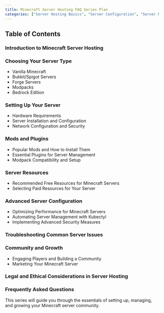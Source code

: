 ```yaml
---
title: Minecraft Server Hosting FAQ Series Plan
categories: ["Server Hosting Basics", "Server Configuration", "Server Management", "Community Engagement"]
---
```


## Table of Contents

### Introduction to Minecraft Server Hosting

### Choosing Your Server Type
- Vanilla Minecraft
- Bukkit/Spigot Servers
- Forge Servers
- Modpacks
- Bedrock Edition

### Setting Up Your Server
- Hardware Requirements
- Server Installation and Configuration
- Network Configuration and Security

### Mods and Plugins
- Popular Mods and How to Install Them
- Essential Plugins for Server Management
- Modpack Compatibility and Setup

### Server Resources
- Recommended Free Resources for Minecraft Servers
- Selecting Paid Resources for Your Server

### Advanced Server Configuration
- Optimizing Performance for Minecraft Servers
- Automating Server Management with Kubectyl
- Implementing Advanced Security Measures

### Troubleshooting Common Server Issues

### Community and Growth
- Engaging Players and Building a Community
- Marketing Your Minecraft Server

### Legal and Ethical Considerations in Server Hosting

### Frequently Asked Questions

This series will guide you through the essentials of setting up, managing, and growing your Minecraft server community.